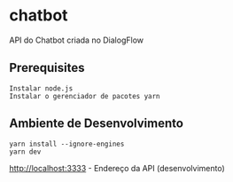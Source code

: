 # chatbot
API do Chatbot criada no DialogFlow

## Prerequisites
```
Instalar node.js
Instalar o gerenciador de pacotes yarn
```
## Ambiente de Desenvolvimento
```
yarn install --ignore-engines
yarn dev
```
[http://localhost:3333](http://localhost:3333) - Endereço da API (desenvolvimento)
